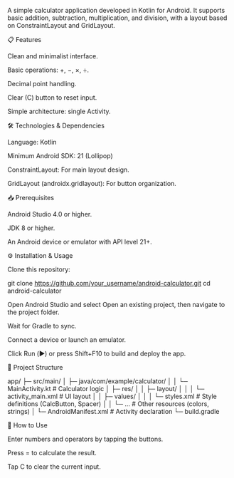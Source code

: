 A simple calculator application developed in Kotlin for Android. It supports basic addition, subtraction, multiplication, and division, with a layout based on ConstraintLayout and GridLayout.

📋 Features

Clean and minimalist interface.

Basic operations: +, −, ×, ÷.

Decimal point handling.

Clear (C) button to reset input.

Simple architecture: single Activity.

🛠️ Technologies & Dependencies

Language: Kotlin

Minimum Android SDK: 21 (Lollipop)

ConstraintLayout: For main layout design.

GridLayout (androidx.gridlayout): For button organization.

📥 Prerequisites

Android Studio 4.0 or higher.

JDK 8 or higher.

An Android device or emulator with API level 21+.

⚙️ Installation & Usage

Clone this repository:

git clone https://github.com/your_username/android-calculator.git
cd android-calculator

Open Android Studio and select Open an existing project, then navigate to the project folder.

Wait for Gradle to sync.

Connect a device or launch an emulator.

Click Run (▶️) or press Shift+F10 to build and deploy the app.

🔨 Project Structure

app/
├─ src/main/
│  ├─ java/com/example/calculator/
│  │   └─ MainActivity.kt      # Calculator logic
│  ├─ res/
│  │   ├─ layout/
│  │   │   └─ activity_main.xml # UI layout
│  │   ├─ values/
│  │   │   └─ styles.xml       # Style definitions (CalcButton, Spacer)
│  │   └─ ...                  # Other resources (colors, strings)
│  └─ AndroidManifest.xml      # Activity declaration
└─ build.gradle

🚀 How to Use

Enter numbers and operators by tapping the buttons.

Press = to calculate the result.

Tap C to clear the current input.
